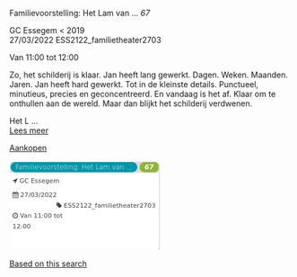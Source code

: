 Familievoorstelling: Het Lam van ... *67*

GC Essegem < 2019  
27/03/2022 ESS2122\_familietheater2703  

Van 11:00 tot 12:00

  

  

Zo, het schilderij is klaar. Jan heeft lang gewerkt. Dagen. Weken. Maanden. Jaren. Jan heeft hard gewerkt. Tot in de kleinste details. Punctueel, minutieus, precies en geconcentreerd. En vandaag is het af. Klaar om te onthullen aan de wereld. Maar dan blijkt het schilderij verdwenen.  
  
Het L ...  
[Lees meer](https://tickets.vgc.be/activity/subscribe/ESS2122_familietheater2703)

[Aankopen](https://tickets.vgc.be/ticketingActivity/subscribe/ESS2122_familietheater2703)

![](65240.png)

[Based on this search](https://tickets.vgc.be/activity/index?&vrijeplaatsen=1&Age%5B%5D=3%2C4&entity=109)